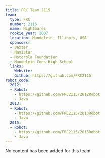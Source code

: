 ```yaml
---
title: FRC Team 2115
team:
  type: FRC
  number: 2115
  name: Nightmares
  rookie_year: 2007
  location: Mundelein, Illinois, USA
  sponsors:
  - Baxter
  - Navistar
  - Motorola Foundation
  - Mundelein Cons High School
  links:
    Website: 
    Github: https://github.com/FRC2115
robot_code:
  2012:
  - Robot:
    - https://github.com/FRC2115/2012Robot
    - Java
  2013:
  - Robot:
    - https://github.com/FRC2115/2013Robot
    - Java
  2015:
  - Robot:
    - https://github.com/FRC2115/2015Robot
    - Java
---
```


No content has been added for this team
